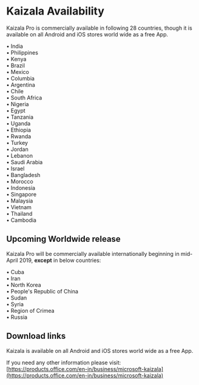# Kaizala Availability 
Kaizala Pro is commercially available in following 28 countries, though it is available on all Android and iOS stores world wide as a free App. 

•	India
<br>
•	Philippines
<br>
•	Kenya
<br>
•	Brazil
<br>
• Mexico 
<br>
• Columbia 
<br>
• Argentina 
<br>
• Chile
<br>
• South Africa 
<br>
• Nigeria 
<br>
• Egypt 
<br>
• Tanzania 
<br>
• Uganda 
<br>
• Ethiopia 
<br>
• Rwanda 
<br>
• Turkey 
<br>
• Jordan 
<br>
• Lebanon 
<br>
• Saudi Arabia 
<br>
• Israel
<br>
• Bangladesh
<br>
• Morocco 
<br>
• Indonesia 
<br>
• Singapore 
<br>
• Malaysia 
<br>
• Vietnam 
<br>
• Thailand 
<br>
• Cambodia


## Upcoming Worldwide release

Kaizala Pro will be commercially available internationally beginning in mid-April 2019, **except** in below countries:

• Cuba
<br>
• Iran 
<br>
• North Korea 
<br>
• People's Republic of China 
<br>
• Sudan 
<br>
• Syria 
<br>
• Region of Crimea 
<br>
• Russia 
<br>

## Download links

Kaizala is available on all Android and iOS stores world wide as a free App.

If you need any other information please visit: [https://products.office.com/en-in/business/microsoft-kaizala](https://products.office.com/en-in/business/microsoft-kaizala)
